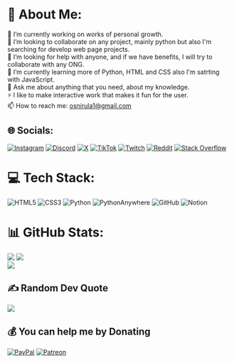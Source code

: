 # 💫 About Me:
🔭 I’m currently working on works of personal growth.<br>
👯 I’m looking to collaborate on any project, mainly python but also I'm searching for develop web page projects.<br>
🤝 I’m looking for help with anyone, and if we have benefits, I will try to collaborate with any ONG.<br>
🌱 I’m currently learning more of Python, HTML and CSS also I'm satrting with JavaScript.<br>
💬 Ask me about anything that you need, about my knowledge.<br>
⚡ I like to make interactive work that makes it fun for the user.<br>
📫 How to reach me: osnirula1@gmail.com


## 🌐 Socials:
[![Instagram](https://img.shields.io/badge/Instagram-%23E4405F.svg?style=plastic&logo=Instagram&logoColor=white)](https://instagram.com/_rubenciio.17) [![Discord](https://img.shields.io/badge/Discord-%237289DA.svg?style=plastic&logo=discord&logoColor=white)](https://discord.com/channels/@RUBENCIIO) [![X](https://img.shields.io/badge/X-black.svg?style=plastic&logo=X&logoColor=white)](https://x.com/@Rubenciio_17) [![TikTok](https://img.shields.io/badge/TikTok-%23000000.svg?style=plastic&logo=TikTok&logoColor=white)](https://tiktok.com/@ruben._.perez) [![Twitch](https://img.shields.io/badge/Twitch-%239146FF.svg?style=plastic&logo=Twitch&logoColor=white)](https://twitch.tv/Rubencio_EsP) [![Reddit](https://img.shields.io/badge/Reddit-%23FF4500.svg?style=plastic&logo=Reddit&logoColor=white)]([https://reddit.com/user/@Negative-Pumpkin-931](https://www.reddit.com/user/Negative-Pumpkin-931/)) [![Stack Overflow](https://img.shields.io/badge/-Stackoverflow-FE7A16?style=plastic&logo=stack-overflow&logoColor=white)]([https://stackoverflow.com/users/@Rubenciio](https://stackoverflow.com/users/21653027/rubenciio))


# 💻 Tech Stack:
![HTML5](https://img.shields.io/badge/html5-%23E34F26.svg?style=plastic&logo=html5&logoColor=white) ![CSS3](https://img.shields.io/badge/css3-%231572B6.svg?style=plastic&logo=css3&logoColor=white) ![Python](https://img.shields.io/badge/python-3670A0?style=plastic&logo=python&logoColor=ffdd54) ![PythonAnywhere](https://img.shields.io/badge/pythonanywhere-%232F9FD7.svg?style=plastic&logo=pythonanywhere&logoColor=151515) ![GitHub](https://img.shields.io/badge/github-%23121011.svg?style=plastic&logo=github&logoColor=white) ![Notion](https://img.shields.io/badge/Notion-%23000000.svg?style=plastic&logo=notion&logoColor=white)
# 📊 GitHub Stats:
![](https://github-readme-streak-stats.herokuapp.com/?user=Rubenciio&theme=tokyonight&hide_border=false&include_all_commits=true&count_private=true&layout=compact)
![](https://github-readme-stats.vercel.app/api/top-langs/?username=Rubenciio&theme=tokyonight&hide_border=false&include_all_commits=true&count_private=true&layout=compact)<br>
[![](https://visitcount.itsvg.in/api?id=Rubenciio&icon=0&color=6)](https://visitcount.itsvg.in)

## ✍️ Random Dev Quote
![](https://quotes-github-readme.vercel.app/api?type=vetical&theme=tokyonight)


## 💰 You can help me by Donating
[![PayPal](https://img.shields.io/badge/PayPal-00457C?style=plastic&style=for-the-badge&logo=paypal&logoColor=white)](https://www.paypal.me/RubencioEsP)
[![Patreon](https://img.shields.io/badge/Patreon-F96854?style=plastic&style=for-the-badge&logo=patreon&logoColor=white)](https://patreon.com/Rubenciio)

  

<!-- Proudly created with GPRM ( https://gprm.itsvg.in ) -->

